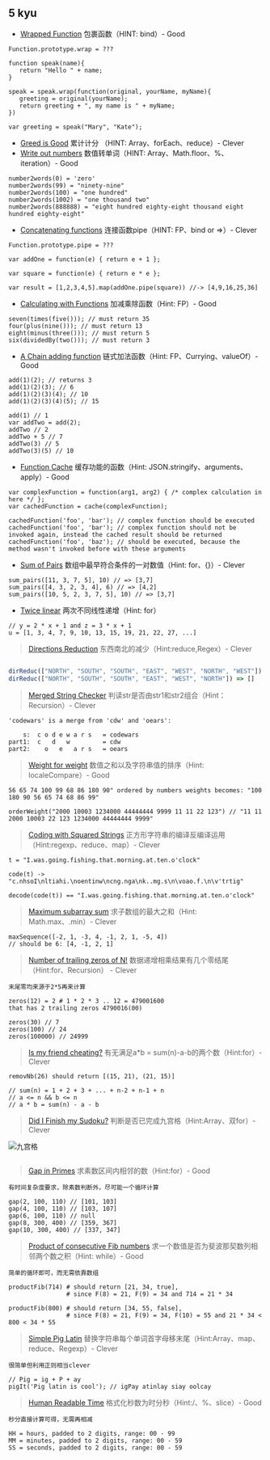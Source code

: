 ## 5 kyu

- [Wrapped Function](https://www.codewars.com/kata/511ed4593ba69cba1a000002) 包裹函数（HINT: bind）- Good

```
Function.prototype.wrap = ???

function speak(name){
   return "Hello " + name;
}

speak = speak.wrap(function(original, yourName, myName){
   greeting = original(yourName);
   return greeting + ", my name is " + myName;
})

var greeting = speak("Mary", "Kate");
```

- [Greed is Good](https://www.codewars.com/kata/5270d0d18625160ada0000e4) 累计计分 （HINT: Array、forEach、reduce）- Clever
- [Write out numbers](https://www.codewars.com/kata/52724507b149fa120600031d) 数值转单词（HINT: Array、Math.floor、%、iteration）- Good

```
number2words(0) = 'zero'
number2words(99) = "ninety-nine"
number2words(100) = "one hundred"
number2words(1002) = "one thousand two"
number2words(888888) = "eight hundred eighty-eight thousand eight hundred eighty-eight"
```

- [Concatenating functions](https://www.codewars.com/kata/527176c487961e5900000106) 连接函数pipe（HINT: FP、bind or =>）- Clever

```
Function.prototype.pipe = ???

var addOne = function(e) { return e + 1 };

var square = function(e) { return e * e };

var result = [1,2,3,4,5].map(addOne.pipe(square)) //-> [4,9,16,25,36]
```

- [Calculating with Functions](https://www.codewars.com/kata/525f3eda17c7cd9f9e000b39) 加减乘除函数（Hint: FP）- Good

```
seven(times(five())); // must return 35
four(plus(nine())); // must return 13
eight(minus(three())); // must return 5
six(dividedBy(two())); // must return 3
```

- [A Chain adding function](https://www.codewars.com/kata/539a0e4d85e3425cb0000a88) 链式加法函数（Hint: FP、Currying、valueOf）- Good

```
add(1)(2); // returns 3
add(1)(2)(3); // 6
add(1)(2)(3)(4); // 10
add(1)(2)(3)(4)(5); // 15

add(1) // 1
var addTwo = add(2);
addTwo // 2
addTwo + 5 // 7
addTwo(3) // 5
addTwo(3)(5) // 10
```

- [Function Cache](https://www.codewars.com/kata/525481903700c1a1ff0000e1) 缓存功能的函数（Hint: JSON.stringify、arguments、apply）- Good

```
var complexFunction = function(arg1, arg2) { /* complex calculation in here */ };
var cachedFunction = cache(complexFunction);

cachedFunction('foo', 'bar'); // complex function should be executed
cachedFunction('foo', 'bar'); // complex function should not be invoked again, instead the cached result should be returned
cachedFunction('foo', 'baz'); // should be executed, because the method wasn't invoked before with these arguments
```

- [Sum of Pairs](https://www.codewars.com/kata/54d81488b981293527000c8f) 数组中最早符合条件的一对数值（Hint: for、{}）- Clever

```
sum_pairs([11, 3, 7, 5], 10) // => [3,7]
sum_pairs([4, 3, 2, 3, 4], 6) // => [4,2]
sum_pairs([10, 5, 2, 3, 7, 5], 10) // => [3,7]
```

- [Twice linear](https://www.codewars.com/kata/5672682212c8ecf83e000050) 两次不同线性递增（Hint: for）

```
// y = 2 * x + 1 and z = 3 * x + 1
u = [1, 3, 4, 7, 9, 10, 13, 15, 19, 21, 22, 27, ...]
```

> [Directions Reduction](https://www.codewars.com/kata/directions-reduction) 东西南北的减少（Hint:reduce,Regex）- Clever

```js

dirReduc(["NORTH", "SOUTH", "SOUTH", "EAST", "WEST", "NORTH", "WEST"]) => ["WEST"]
dirReduc(["NORTH", "SOUTH", "SOUTH", "EAST", "WEST", "NORTH"]) => []

```

>[Merged String Checker](https://www.codewars.com/kata/merged-string-checker/javascript) 判读str是否由str1和str2组合（Hint：Recursion）- Clever

```
'codewars' is a merge from 'cdw' and 'oears':

    s:  c o d e w a r s   = codewars
part1:  c   d   w         = cdw
part2:    o   e   a r s   = oears
```

>[Weight for weight](https://www.codewars.com/kata/weight-for-weight/javascript) 数值之和以及字符串值的排序（Hint: localeCompare）- Good

```
56 65 74 100 99 68 86 180 90" ordered by numbers weights becomes: "100 180 90 56 65 74 68 86 99"

orderWeight("2000 10003 1234000 44444444 9999 11 11 22 123") // "11 11 2000 10003 22 123 1234000 44444444 9999"
```

> [Coding with Squared Strings](https://www.codewars.com/kata/coding-with-squared-strings/javascript) 正方形字符串的编译反编译运用（Hint:regexp、reduce、map）- Clever

```
t = "I.was.going.fishing.that.morning.at.ten.o'clock"

code(t) -> "c.nhsoI\nltiahi.\noentinw\ncng.nga\nk..mg.s\n\voao.f.\n\v'trtig"

decode(code(t)) == "I.was.going.fishing.that.morning.at.ten.o'clock"
```

>[Maximum subarray sum](https://www.codewars.com/kata/maximum-subarray-sum/javascript) 求子数组的最大之和（Hint: Math.max、.min）- Clever

```
maxSequence([-2, 1, -3, 4, -1, 2, 1, -5, 4])
// should be 6: [4, -1, 2, 1]
```

>[Number of trailing zeros of N!](https://www.codewars.com/kata/number-of-trailing-zeros-of-n/javascript) 数据递增相乘结果有几个零结尾（Hint:for、Recursion） - Clever

`末尾零均来源于2*5再来计算`

```
zeros(12) = 2 # 1 * 2 * 3 .. 12 = 479001600 
that has 2 trailing zeros 4790016(00)

zeros(30) // 7
zeros(100) // 24
zeros(100000) // 24999
```

>[Is my friend cheating?](https://www.codewars.com/kata/is-my-friend-cheating/javascript) 有无满足a*b = sum(n)-a-b的两个数（Hint:for）- Clever

```
removNb(26) should return [(15, 21), (21, 15)]

// sum(n) = 1 + 2 + 3 + ... + n-2 + n-1 + n
// a <= n && b <= n
// a * b = sum(n) - a - b
```

>[Did I Finish my Sudoku?](https://www.codewars.com/kata/did-i-finish-my-sudoku) 判断是否已完成九宫格（Hint:Array、双for）- Clever

![九宫格](http://upload.wikimedia.org/wikipedia/commons/thumb/3/31/Sudoku-by-L2G-20050714_solution.svg/364px-Sudoku-by-L2G-20050714_solution.svg.png)

```

```

>[Gap in Primes](https://www.codewars.com/kata/gap-in-primes/) 求素数区间内相邻的数（Hint:for）- Good

`有时间复杂度要求，除素数判断外，尽可能一个循环计算`

```
gap(2, 100, 110) // [101, 103]
gap(4, 100, 110) // [103, 107]
gap(6, 100, 110) // null
gap(8, 300, 400) // [359, 367]
gap(10, 300, 400) // [337, 347]
```

>[Product of consecutive Fib numbers](https://www.codewars.com/kata/product-of-consecutive-fib-numbers) 求一个数值是否为斐波那契数列相邻两个数之积（Hint: while）- Good

`简单的循环即可，而无需依靠数组`

```
productFib(714) # should return [21, 34, true], 
                # since F(8) = 21, F(9) = 34 and 714 = 21 * 34

productFib(800) # should return [34, 55, false], 
                # since F(8) = 21, F(9) = 34, F(10) = 55 and 21 * 34 < 800 < 34 * 55
```

>[Simple Pig Latin](https://www.codewars.com/kata/simple-pig-latin/) 替换字符串每个单词首字母移末尾（Hint:Array、map、reduce、Regexp）- Clever

`很简单但利用正则相当clever`

```
// Pig = ig + P + ay
pigIt('Pig latin is cool'); // igPay atinlay siay oolcay
```

>[Human Readable Time](https://www.codewars.com/kata/human-readable-time) 格式化秒数为时分秒（Hint:/、%、slice）- Good

`秒分直接计算可得，无需再相减`

```
HH = hours, padded to 2 digits, range: 00 - 99
MM = minutes, padded to 2 digits, range: 00 - 59
SS = seconds, padded to 2 digits, range: 00 - 59
```
